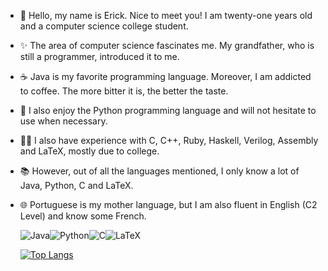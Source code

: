 - 💬 Hello, my name is Erick. Nice to meet you! I am twenty-one years old and a computer science college student.
- ✨ The area of computer science fascinates me. My grandfather, who is still a programmer, introduced it to me.
- ☕ Java is my favorite programming language. Moreover, I am addicted to coffee. The more bitter it is, the better the taste.
- 🐍 I also enjoy the Python programming language and will not hesitate to use when necessary.
- :man_student: I also have experience with C, C++, Ruby, Haskell, Verilog, Assembly and LaTeX, mostly due to college.
- :books: However, out of all the languages mentioned, I only know a lot of Java, Python, C and LaTeX.
- 🌐 Portuguese is my mother language, but I am also fluent in English (C2 Level) and know some French.

  ![Java](https://img.shields.io/badge/Java-ED8B00?style=for-the-badge&logo=java&logoColor=white)![Python](https://img.shields.io/badge/Python-14354C?style=for-the-badge&logo=python&logoColor=white)![C](https://img.shields.io/badge/C-00599C?style=for-the-badge&logo=c&logoColor=white)![LaTeX](https://img.shields.io/badge/latex-%23008080.svg?style=for-the-badge&logo=latex&logoColor=white)

  [![Top Langs](https://github-readme-stats.vercel.app/api/top-langs/?username=Erick-0LK&theme=dracula)](https://github.com/anuraghazra/github-readme-stats)

